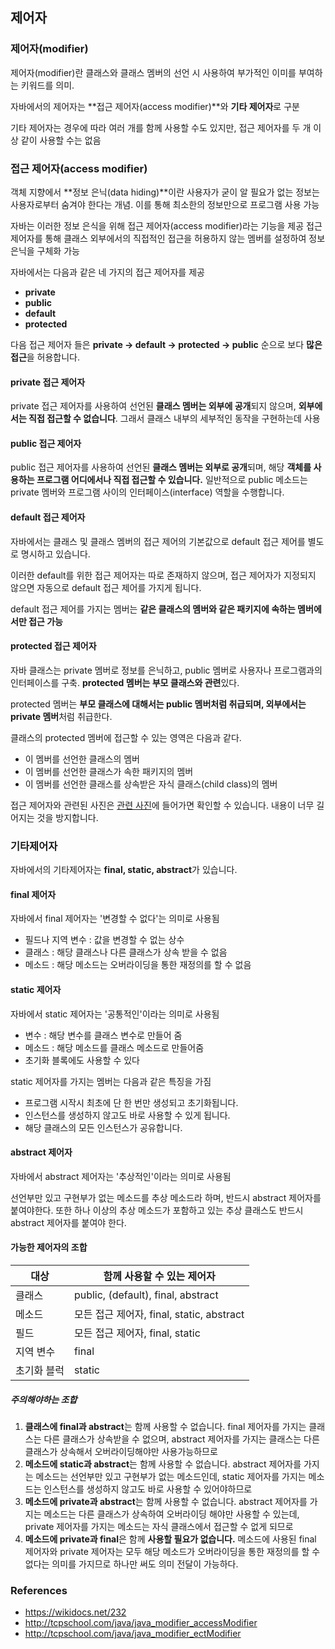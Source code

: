 ## 제어자

### 제어자(modifier)

제어자(modifier)란 클래스와 클래스 멤버의 선언 시 사용하여 부가적인 이미를 부여하는 키워드를 의미.

자바에서의 제어자는 **접근 제어자(access modifier)**와 **기타 제어자**로 구분

기타 제어자는 경우에 따라 여러 개를 함께 사용할 수도 있지만, 접근 제어자를 두 개 이상 같이 사용할 수는 없음

### 접근 제어자(access modifier)

객체 지향에서 **정보 은닉(data hiding)**이란 사용자가 굳이 알 필요가 없는 정보는 사용자로부터 숨겨야 한다는 개념. 이를 통해 최소한의 정보만으로 프로그램 사용 가능

자바는 이러한 정보 은식을 위해 접근 제어자(access modifier)라는 기능을 제공
접근 제어자를 통해 클래스 외부에서의 직접적인 접근을 허용하지 않는 멤버를 설정하여 정보 은닉을 구체화 가능

자바에서는 다음과 같은 네 가지의 접근 제어자를 제공

* **private**
* **public**
* **default**
* **protected**

다음 접근 제어자 들은 **private -> default -> protected -> public** 순으로 보다 **많은 접근**을 허용합니다.

#### private 접근 제어자

private 접근 제어자를 사용하여 선언된 **클래스 멤버는 외부에 공개**되지 않으며, **외부에서는 직접 접근할 수 없습니다**. 그래서 클래스 내부의 세부적인 동작을 구현하는데 사용

#### public 접근 제어자

public  접근 제어자를 사용하여 선언된 **클래스 멤버는 외부로 공개**되며, 해당 **객체를 사용하는 프로그램 어디에서나 직접 접근할 수 있습니다.** 일반적으로 public 메소드는 private 멤버와 프로그램 사이의 인터페이스(interface) 역할을 수행합니다.

#### default 접근 제어자

자바에서는 클래스 및 클래스 멤버의 접근 제어의 기본값으로 default 접근 제어를 별도로 명시하고 있습니다.

이러한 default를 위한 접근 제어자는 따로 존재하지 않으며, 접근 제어자가 지정되지 않으면 자동으로 default 접근 제어를 가지게 됩니다.

default 접근 제어를 가지는 멤버는 **같은 클래스의 멤버와 같은 패키지에 속하는 멤버에서만 접근 가능**

#### protected 접근 제어자

자바 클래스는 private 멤버로 정보를 은닉하고, public 멤버로 사용자나 프로그램과의 인터페이스를 구축. **protected 멤버는 부모 클래스와 관련**있다.

protected 멤버는 **부모 클래스에 대해서는 public 멤버처럼 취급되며, 외부에서는 private 멤버**처럼 취급한다.

클래스의 protected 멤버에 접근할 수 있는 영역은 다음과 같다.

* 이 멤버를 선언한 클래스의 멤버
* 이 멤버를 선언한 클래스가 속한 패키지의 멤버
* 이 멤버를 선언한 클래스를 상속받은 자식 클래스(child class)의 멤버

접근 제어자와 관련된 사진은 [관련 사진](http://tcpschool.com/java/java_modifier_accessModifier)에 들어가면 확인할 수 있습니다. 내용이 너무 길어지는 것을 방지합니다.



### 기타제어자

자바에서의 기타제어자는 **final, static, abstract**가 있습니다.

#### final 제어자

자바에서 final 제어자는 '변경할 수 없다'는 의미로 사용됨

* 필드나 지역 변수 : 값을 변경할 수 없는 상수
* 클래스 : 해당 클래스나 다른 클래스가 상속 받을 수 없음
* 메소드 : 해당 메소드는 오버라이딩을 통한 재정의를 할 수 없음

#### static 제어자

자바에서 static 제어자는 '공통적인'이라는 의미로 사용됨

* 변수 : 해당 변수를 클래스 변수로 만들어 줌
* 메소드 : 해당 메소드를 클래스 메소드로 만들어줌
* 초기화 블록에도 사용할 수 있다

static 제어자를 가지는 멤버는 다음과 같은 특징을 가짐

* 프로그램 시작시 최초에 단 한 번만 생성되고 초기화됩니다.
* 인스턴스를 생성하지 않고도 바로 사용할 수 있게 됩니다.
* 해당 클래스의 모든 인스턴스가 공유합니다.

#### abstract 제어자

자바에서 abstract 제어자는 '추상적인'이라는 의미로 사용됨

선언부만 있고 구현부가 없는 메소드를 추상 메소드라 하며, 반드시 abstract 제어자를 붙여야한다. 또한 하나 이상의 추상 메소드가 포함하고 있는 추상 클래스도 반드시 abstract 제어자를 붙여야 한다.

#### 가능한 제어자의 조합

| 대상        | 함께 사용할 수 있는 제어자                |
| ----------- | ----------------------------------------- |
| 클래스      | public, (default), final, abstract        |
| 메소드      | 모든 접근 제어자, final, static, abstract |
| 필드        | 모든 접근 제어자, final, static           |
| 지역 변수   | final                                     |
| 초기화 블럭 | static                                    |

##### 주의해야하는 조합

1. **클래스에 final과 abstract**는 함께 사용할 수 없습니다.
   final 제어자를 가지는 클래스는 다른 클래스가 상속받을 수 없으며, abstract 제어자를 가지는 클래스는 다른 클래스가 상속해서 오버라이딩해야만 사용가능하므로
2. **메소드에 static과 abstract**는 함께 사용할 수 없습니다.
   abstract 제어자를 가지는 메소드는 선언부만 있고 구현부가 없는 메소드인데, static 제어자를 가지는 메소드는 인스턴스를 생성하지 않고도 바로 사용할 수 있어야하므로
3. **메소드에 private과 abstract**는 함께 사용할 수 없습니다.
   abstract 제어자를 가지는 메소드는 다른 클래스가 상속하여 오버라이딩 해야만 사용할 수 있는데, private 제어자를 가지는 메소드는 자식 클래스에서 접근할 수 없게 되므로
4. **메소드에 private과 final**은 함께 **사용할 필요가 없습니다.**
   메소드에 사용된 final 제어자와 private 제어자는 모두 해당 메소드가 오버라이딩을 통한 재정의를 할 수 없다는 의미를 가지므로 하나만 써도 의미 전달이 가능하다.



### References

* https://wikidocs.net/232
* http://tcpschool.com/java/java_modifier_accessModifier
* http://tcpschool.com/java/java_modifier_ectModifier
